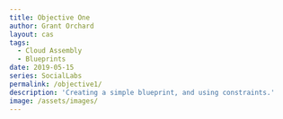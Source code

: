 ```yaml
---
title: Objective One
author: Grant Orchard
layout: cas
tags:
  - Cloud Assembly
  - Blueprints
date: 2019-05-15
series: SocialLabs
permalink: /objective1/
description: 'Creating a simple blueprint, and using constraints.'
image: /assets/images/
---
```

